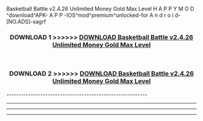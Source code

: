  Basketball Battle v2.4.26 Unlimited Money Gold Max Level  H A P P Y M O D ^download^APK- A P P -IOS^mod^premium^unlocked-for A n d r o i d-[NO.ADS]-sagrf



<div align="center">

<h3>DOWNLOAD 1 >>>>>> <a href="https://en-mod.web.app/?en= Basketball Battle v2.4.26 Unlimited Money Gold Max Level ">DOWNLOAD Basketball Battle v2.4.26 Unlimited Money Gold Max Level  </a></h3><br>

<h3>DOWNLOAD 2 >>>>>> <a href="https://en-mod.web.app/?en= Basketball Battle v2.4.26 Unlimited Money Gold Max Level ">DOWNLOAD Basketball Battle v2.4.26 Unlimited Money Gold Max Level  </a></h3>

</div>
----------------------------------------------------------

----------------------------------------------------------

----------------------------------------------------------

----------------------------------------------------------



